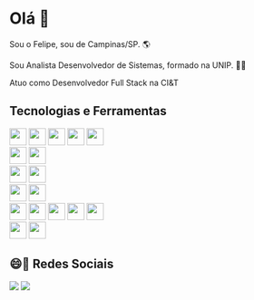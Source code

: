 
<h1> Olá 👋 </h1>

<p>Sou o Felipe, sou de Campinas/SP. 🌎 </p>
<p>Sou Analista Desenvolvedor de Sistemas, formado na UNIP. 👨‍🎓 </p>
<p>Atuo como Desenvolvedor Full Stack na CI&T </p>

<h2> Tecnologias e Ferramentas </h2>
<div>
<img src="https://cdn.jsdelivr.net/gh/devicons/devicon/icons/css3/css3-original.svg" height="30px" width="30px" />
<img src="https://cdn.jsdelivr.net/gh/devicons/devicon/icons/javascript/javascript-original.svg" height="30px" width="30px" />
<img src="https://cdn.jsdelivr.net/gh/devicons/devicon/icons/typescript/typescript-original.svg" height="30px" width="30px"  />
<img src="https://cdn.jsdelivr.net/gh/devicons/devicon/icons/react/react-original.svg" height="30px" width="30px"  />
<img src="https://cdn.jsdelivr.net/gh/devicons/devicon/icons/jest/jest-plain.svg" height="30px" width="30px"  />
</div>
<div>
<img src="https://cdn.jsdelivr.net/gh/devicons/devicon/icons/java/java-original.svg" height="30px" width="30px"  />
<img src="https://cdn.jsdelivr.net/gh/devicons/devicon/icons/spring/spring-original-wordmark.svg" height="30px" width="30px"  />
</div>
<div>
<img src="https://cdn.jsdelivr.net/gh/devicons/devicon/icons/gradle/gradle-plain.svg" height="30px" width="30px"  />
<img src="https://cdn.jsdelivr.net/gh/devicons/devicon/icons/npm/npm-original-wordmark.svg"  height="30px" width="30px" />
</div>
<div>
<img src="https://cdn.jsdelivr.net/gh/devicons/devicon/icons/mysql/mysql-original.svg" height="30px" width="30px"  />
<img src="https://cdn.jsdelivr.net/gh/devicons/devicon/icons/redis/redis-original.svg" height="30px" width="30px"  />
</div>
<div>
<img src="https://cdn.jsdelivr.net/gh/devicons/devicon/icons/git/git-original.svg" height="30px" width="30px"  />
<img src="https://cdn.jsdelivr.net/gh/devicons/devicon/icons/github/github-original.svg" height="30px" width="30px"  />
<img src="https://cdn.jsdelivr.net/gh/devicons/devicon/icons/gitlab/gitlab-original.svg" height="30px" width="30px"  />
<img src="https://cdn.jsdelivr.net/gh/devicons/devicon/icons/bitbucket/bitbucket-original.svg" height="30px" width="30px"  />
<img src="https://cdn.jsdelivr.net/gh/devicons/devicon/icons/jira/jira-original-wordmark.svg" height="30px" width="30px"  />
</div>
<div>
<img src="https://cdn.jsdelivr.net/gh/devicons/devicon/icons/linux/linux-original.svg" height="30px" width="30px"  />
<img src="https://cdn.jsdelivr.net/gh/devicons/devicon/icons/windows8/windows8-original.svg" height="30px" width="30px"  />
</div>
<h2> 😄💬 Redes Sociais </h2>

[<img src="https://img.shields.io/badge/linkedin-%230077B5.svg?&style=for-the-badge&logo=linkedin&logoColor=white" />](https://www.linkedin.com/in/felipesilvapin/) [<img src = "https://img.shields.io/badge/instagram-%23E4405F.svg?&style=for-the-badge&logo=instagram&logoColor=white">](https://www.instagram.com/felipesilvap_/) 


